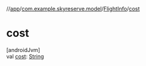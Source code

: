 //[app](../../../index.md)/[com.example.skyreserve.model](../index.md)/[FlightInfo](index.md)/[cost](cost.md)

# cost

[androidJvm]\
val [cost](cost.md): [String](https://kotlinlang.org/api/latest/jvm/stdlib/kotlin/-string/index.html)
